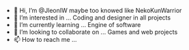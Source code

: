 - 👋 Hi, I’m @JleonIW maybe too knowed like NekoKunWarrior
- 👀 I’m interested in ... Coding and designer in all projects
- 🌱 I’m currently learning ... Engine of software
- 💞️ I’m looking to collaborate on ... Games and web projects
- 📫 How to reach me ...

<!---
JleonIW/JleonIW is a ✨ special ✨ repository because its `README.md` (this file) appears on your GitHub profile.
You can click the Preview link to take a look at your changes.
--->
